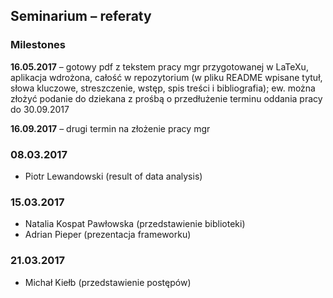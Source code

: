 ## Seminarium – referaty

### Milestones

**16.05.2017** – gotowy pdf z tekstem pracy mgr przygotowanej w LaTeXu, aplikacja wdrożona, całość w repozytorium (w pliku README wpisane tytuł, słowa kluczowe, streszczenie, wstęp, spis treści i bibliografia); ew. można złożyć podanie do dziekana z prośbą o przedłużenie terminu oddania pracy do 30.09.2017

**16.09.2017** – drugi termin na złożenie pracy mgr

### 08.03.2017

- Piotr Lewandowski (result of data analysis)

### 15.03.2017

- Natalia Kospat Pawłowska (przedstawienie biblioteki)
- Adrian Pieper (prezentacja frameworku)


### 21.03.2017

- Michał Kiełb (przedstawienie postępów)
